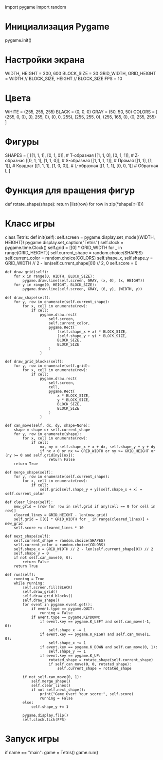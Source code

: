 import pygame
import random

# Инициализация Pygame
pygame.init()

# Настройки экрана
WIDTH, HEIGHT = 300, 600
BLOCK_SIZE = 30
GRID_WIDTH, GRID_HEIGHT = WIDTH // BLOCK_SIZE, HEIGHT // BLOCK_SIZE
FPS = 10

# Цвета
WHITE = (255, 255, 255)
BLACK = (0, 0, 0)
GRAY = (50, 50, 50)
COLORS = [
    (255, 0, 0), (0, 255, 0), (0, 0, 255),
    (255, 255, 0), (255, 165, 0), (0, 255, 255)
]

# Фигуры
SHAPES = [
    [[1, 1, 1], [0, 1, 0]],  # T-образная
    [[1, 1, 0], [0, 1, 1]],  # Z-образная
    [[0, 1, 1], [1, 1, 0]],  # S-образная
    [[1, 1, 1, 1]],          # Прямая
    [[1, 1], [1, 1]],        # Квадрат
    [[1, 1, 1], [1, 0, 0]],  # L-образная
    [[1, 1, 1], [0, 0, 1]]   # Обратная L
]

# Функция для вращения фигур
def rotate_shape(shape):
    return [list(row) for row in zip(*shape[::-1])]

# Класс игры
class Tetris:
    def init(self):
        self.screen = pygame.display.set_mode((WIDTH, HEIGHT))
        pygame.display.set_caption("Tetris")
        self.clock = pygame.time.Clock()
        self.grid = [[0] * GRID_WIDTH for _ in range(GRID_HEIGHT)]
        self.current_shape = random.choice(SHAPES)
        self.current_color = random.choice(COLORS)
        self.shape_x, self.shape_y = GRID_WIDTH // 2 - len(self.current_shape[0]) // 2, 0
        self.score = 0

    def draw_grid(self):
        for x in range(0, WIDTH, BLOCK_SIZE):
            pygame.draw.line(self.screen, GRAY, (x, 0), (x, HEIGHT))
        for y in range(0, HEIGHT, BLOCK_SIZE):
            pygame.draw.line(self.screen, GRAY, (0, y), (WIDTH, y))

    def draw_shape(self):
        for y, row in enumerate(self.current_shape):
            for x, cell in enumerate(row):
                if cell:
                    pygame.draw.rect(
                        self.screen,
                        self.current_color,
                        pygame.Rect(
                            (self.shape_x + x) * BLOCK_SIZE,
                            (self.shape_y + y) * BLOCK_SIZE,
                            BLOCK_SIZE,
                            BLOCK_SIZE
                        )
                    )

    def draw_grid_blocks(self):
        for y, row in enumerate(self.grid):
            for x, cell in enumerate(row):
                if cell:
                    pygame.draw.rect(
                        self.screen,
                        cell,
                        pygame.Rect(
                            x * BLOCK_SIZE,
                            y * BLOCK_SIZE,
                            BLOCK_SIZE,
                            BLOCK_SIZE
                        )
                    )

    def can_move(self, dx, dy, shape=None):
        shape = shape or self.current_shape
        for y, row in enumerate(shape):
            for x, cell in enumerate(row):
                if cell:
                    nx, ny = self.shape_x + x + dx, self.shape_y + y + dy
                    if nx < 0 or nx >= GRID_WIDTH or ny >= GRID_HEIGHT or (ny >= 0 and self.grid[ny][nx]):
                        return False
        return True

    def merge_shape(self):
        for y, row in enumerate(self.current_shape):
            for x, cell in enumerate(row):
                if cell:
                    self.grid[self.shape_y + y][self.shape_x + x] = self.current_color

    def clear_lines(self):
        new_grid = [row for row in self.grid if any(cell == 0 for cell in row)]
        cleared_lines = GRID_HEIGHT - len(new_grid)
        self.grid = [[0] * GRID_WIDTH for _ in range(cleared_lines)] + new_grid
        self.score += cleared_lines * 10

    def next_shape(self):
        self.current_shape = random.choice(SHAPES)
        self.current_color = random.choice(COLORS)
        self.shape_x = GRID_WIDTH // 2 - len(self.current_shape[0]) // 2
        self.shape_y = 0
        if not self.can_move(0, 0):
            return False
        return True

    def run(self):
        running = True
        while running:
            self.screen.fill(BLACK)
            self.draw_grid()
            self.draw_grid_blocks()
            self.draw_shape()
            for event in pygame.event.get():
                if event.type == pygame.QUIT:
                    running = False
                if event.type == pygame.KEYDOWN:
                    if event.key == pygame.K_LEFT and self.can_move(-1, 0):
                        self.shape_x -= 1
                    if event.key == pygame.K_RIGHT and self.can_move(1, 0):
                        self.shape_x += 1
                    if event.key == pygame.K_DOWN and self.can_move(0, 1):
                        self.shape_y += 1
                    if event.key == pygame.K_UP:
                        rotated_shape = rotate_shape(self.current_shape)
                        if self.can_move(0, 0, rotated_shape):
                            self.current_shape = rotated_shape

            if not self.can_move(0, 1):
                self.merge_shape()
                self.clear_lines()
                if not self.next_shape():
                    print("Game Over! Your score:", self.score)
                    running = False
            else:
                self.shape_y += 1

            pygame.display.flip()
            self.clock.tick(FPS)

# Запуск игры
if name == "main":
    game = Tetris()
    game.run()
